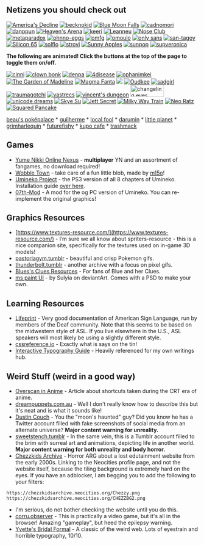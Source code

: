 ## Netizens you should check out

<div class="cont">
    
[![America's Decline](americasdecline.png)](https://americasdecline.neocities.org/) [![becknokid](bechnokid.jpg)](https://bechnokid.neocities.org/) [![Blue Moon Falls](bluemoonfalls.png)](https://bluemoonfalls.com/) [![cadnomori](cadnomori.png)](https://cadnomori.neocities.org/) [![danppun](danppun.png)](https://danppun.neocities.org/) [![Heaven's Arena](heavens-arena.png)](https://heavens-arena.neocities.org/) [![keeri](keeri.png)](https://keeri.place/) [![Leanneu](leanneu.png)](https://leanneu.neocities.org/) [![Nose Club](noseclub.png)](https://noseclub.neocities.org/) [![metaparadox](metaparadox.gif)](https://metaparadox.neocities.org/) [![ohnno-eggs](ohnno-eggs.png)](https://ohnno-eggs.neocities.org/) [![omfg](omfg.gif)](https://omfg.neocities.org/) [![omoulo](omoulo.png)](https://omoulo.com/) [![only sans](onlysans.png)](https://onlysans.neocities.org/) [![san-tagoy](san-tagoy.png)](https://san-tagoy.online/) [![Silicon 65](silicon65.png)](https://silicon65.neocities.org/) [![solflo](solflo.png)](https://solflo.neocities.org/) [![strovi](strovi.png)](https://strovi.neocities.org/) [![Sunny Apples](sunnyApples.png)](https://sunnyapples.neocities.org/) [![sunpop](sunpop.png)](https://sunpop.neocities.org/) [![supveronica](supveronica.png)](https://supveronica.neocities.org/)
</div>

**The following are animated! Click the buttons at the top of the page to toggle them on/off.**

<div class="freezeframe">
<a href="https://cinni.net/"><img style="vertical-align: initial;" src="cinni.gif" alt="cinni"></a> <a href="https://clownbonk.neocities.org/"><img style="vertical-align: initial;" src="clownbonk.gif" alt="clown bonk"></a> <a href="https://denpa.neocities.org/"><img style="vertical-align: initial;" src="denpa.gif" alt="denpa"></a> <a href="https://4disease.neocities.org/"><img style="vertical-align: initial;" src="dizzy.gif" alt="4disease"></a> <a href="https://ophanimkei.com/"><img style="vertical-align: initial;" src="kei.gif" alt="ophanimkei"></a> <a href="https://thegardenofmadeline.neocities.org/"><img style="vertical-align: initial;" src="madeline.gif" alt="The Garden of Madeline"></a> <a href="https://magmafanta.neocities.org/"><img style="vertical-align: initial;" src="magmafanta.gif" alt="Magma Fanta"></a> <a href="https://mani.neocities.org/"><img style="vertical-align: initial;" src="https://64.media.tumblr.com/ac233a7e884a58ee0e366806211e4f58/811258807196bc86-b6/s100x200/fc24babc39b4b695afd4d0dbe98401737695a5e1.gif"></a> <a href="https://oudkee.neocities.org/"><img style="vertical-align: initial;" src="oudkee.gif" alt="Oudkee"></a> <a href="https://sadgrl.online/"><img style="vertical-align: initial;" src="sadgirl.gif" alt="sadgirl"></a> <a href="https://traumagotchi.neocities.org/"><img style="vertical-align: initial;" src="traumagotchi.gif" alt="traumagotchi"></a> <a href="https://vastrecs.neocities.org"><img style="vertical-align: initial;"src="https://files.catbox.moe/ew6idv.gif" alt="vastrecs"></a> <a href="https://vincentsdungeon.com/"><img style="vertical-align: initial;" src="vinny.gif" alt="vincent's dungeon"></a> <a href="https://changelingeyes.neocities.org/"><img style="vertical-align: initial; width:88px; height:31px;" src="changelingeyes.gif" alt="changeling eyes"></a> <a href="https://unicodreams.neocities.org/"><img style="vertical-align: initial;" src="unicode-dreams.gif" alt="unicode dreams"></a> <a href="https://skyesu.neocities.org/"><img style="vertical-align: initial;" src="skyeSu.gif" alt="Skye Su"></a> <a href="https://jettsecret.neocities.org/"><img style="vertical-align: initial;" src="jettSecret.gif" alt="Jett Secret"></a> <a href="https://milkywaytrain.neocities.org/"><img style="vertical-align: initial;" src="milkyWayTrain.gif" alt="Milky Way Train"></a> <a href="https://neoratz.neocities.org/"><img style="vertical-align: initial;" src="neoratz.gif" alt="Neo Ratz"></a> <a href="https://squaredpancake.neocities.org/"><img style="vertical-align: initial;" src="squaredPancake.gif" alt="Squared Pancake"></a>
</div>

[beau's pok&eacute;palace](https://pokepalace.neocities.org/) * [guilherme](https://guilhermebule.neocities.org/) * [local fool](https://localfool.neocities.org/) * [darumin](https://darumin.neocities.org) * [little planet](https://littleplanet.neocities.org) * [grimharlequin](https://grimharlequin.neocities.org) * [futurefishy](https://futurefishy.neocities.org/) * [kupo cafe](https://kupo.cafe/) * [trashmack](https://trashmack.neocities.org/)

## Games
* [Yume Nikki Online Nexus](https://ynoproject.net/) - **multiplayer** YN and an assortment of fangames, no download required!
* [Wobble Town](https://wobble.town/) - take care of a fun little blob, made by [m15o](https://m15o.ichi.city/)!
* [Umineko Project](https://umineko-project.org/en/) - the PS3 version of all 8 chapters of Umineko. Installation guide [over here](https://steamcommunity.com/sharedfiles/filedetails/?id=2739713498).
* [07th-Mod](https://07th-mod.com/home/) - A mod for the og PC version of Umineko. You can re-implement the original graphics!
## Graphics Resources
* [https://www.textures-resource.com/](https://www.textures-resource.com/) - I’m sure we all know about spriters-resource - this is a nice companion site, specifically for the textures used on in-game 3D models!
* [pastoriagym.tumblr](https://pastoriagym.tumblr.com/) - beautiful and crisp Pokemon gifs.
* [thunderbolt.tumblr](https://thunderbolt.tumblr.com/) - another archive with a focus on pixel gifs.
* [Blues's Clues Resources](https://morvia.tripod.com/blueindex.html) - For fans of Blue and her Clues.
* [ms paint UI](https://sta.sh/2eyfdw3wwn9) - by Sulyia on deviantArt. Comes with a PSD to make your own.
## Learning Resources
* [Lifeprint](https://www.lifeprint.com/) - Very good documentation of American Sign Language, run by members of the Deaf community. Note that this seems to be based on the midwestern style of ASL. If you live elsewhere in the U.S., ASL speakers will most likely be using a slightly different style.
* [cssreference.io](https://cssreference.io/) - Exactly what is says on the tin!
* [Interactive Typography Guide](http://www.kaikkonendesign.fi.s3-website-eu-west-1.amazonaws.com/typography/) - Heavily referenced for my own writings hub.
## Weird Stuff (weird in a good way)
* [Overscan in Anime](https://327robots.wordpress.com/2020/11/15/overscan-in-anime/) - Article about shortcuts taken during the CRT era of anime.
* [dreampuppets.com.au](http://www.dreampuppets.com.au/) - Well I don't really know how to describe this but it's neat and is what it sounds like!
* [Dustin Couch](https://twitter.com/Dustinkcouch) - You the "moon's haunted" guy? Did you know he has a Twitter account filled with fake screenshots of social media from an alternate universe? **Major content warning for unreality.**
* [sweetstench.tumblr](https://www.tumblr.com/sweetstench) - In the same vein, this is a Tumblr account filled to the brim with surreal art and animations, depicting life in another world. **Major content warning for both unreality and body horror.**
* [Chezzkids Archive](https://neocities.org/site/chezzkidsarchive) - Horror ARG about a lost edutainment website from the early 2000s. Linking to the Neocities profile page, and not the website itself, because the tiling background is extremely hard on the eyes. If you have an adblocker, I am begging you to add the following to your filters:
~~~
https://chezzkidsarchive.neocities.org/Chezzy.png
https://chezzkidsarchive.neocities.org/CHEZZBG2.png
~~~
* I'm serious, do not bother checking the website until you do this.
* [corru.observer](https://corru.observer/) - This is practically a video game, but it's all in the browser! Amazing "gameplay", but heed the epilepsy warning.
* [Yvette's Bridal Formal](https://yvettesbridalformal.p1r8.net/) - A classic of the weird web. Lots of eyestrain and horrible typography, 10/10.